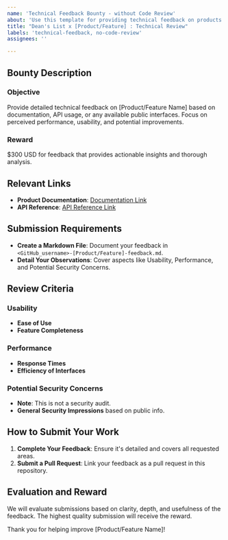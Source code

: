 ```yaml
---
name: 'Technical Feedback Bounty - without Code Review'
about: 'Use this template for providing technical feedback on products without direct code access.'
title: "Dean's List x [Product/Feature] : Technical Review"
labels: 'technical-feedback, no-code-review'
assignees: ''

---
```


## Bounty Description

### Objective
Provide detailed technical feedback on [Product/Feature Name] based on documentation, API usage, or any available public interfaces. Focus on perceived performance, usability, and potential improvements.

### Reward
$300 USD for feedback that provides actionable insights and thorough analysis.

## Relevant Links

- **Product Documentation**: [Documentation Link](https://example.com/documentation)
- **API Reference**: [API Reference Link](#)

## Submission Requirements

- **Create a Markdown File**: Document your feedback in `<GitHub_username>-[Product/Feature]-feedback.md`.
- **Detail Your Observations**: Cover aspects like Usability, Performance, and Potential Security Concerns.

## Review Criteria

### Usability
- **Ease of Use**
- **Feature Completeness**

### Performance
- **Response Times**
- **Efficiency of Interfaces**

### Potential Security Concerns
- **Note**: This is not a security audit.
- **General Security Impressions** based on public info.

## How to Submit Your Work

1. **Complete Your Feedback**: Ensure it's detailed and covers all requested areas.
2. **Submit a Pull Request**: Link your feedback as a pull request in this repository.

## Evaluation and Reward

We will evaluate submissions based on clarity, depth, and usefulness of the feedback. The highest quality submission will receive the reward.

Thank you for helping improve [Product/Feature Name]!
